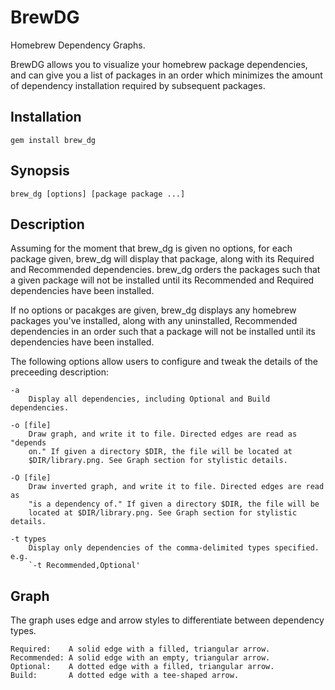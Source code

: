 # BrewDG

Homebrew Dependency Graphs.

BrewDG allows you to visualize your homebrew package dependencies, and can give you a list of packages in an order which minimizes the amount of dependency installation required by subsequent packages.

## Installation

`gem install brew_dg`

## Synopsis

    brew_dg [options] [package package ...]

## Description

Assuming for the moment that brew_dg is given no options, for each
package given, brew_dg will display that package, along with its
Required and Recommended dependencies. brew_dg orders the packages such
that a given package will not be installed until its Recommended and
Required dependencies have been installed.

If no options or pacakges are given, brew_dg displays any homebrew
packages you've installed, along with any uninstalled, Recommended
dependencies in an order such that a package will not be installed until
its dependencies have been installed.

The following options allow users to configure and tweak the details of the
preceeding description:

    -a
        Display all dependencies, including Optional and Build dependencies.

    -o [file]
        Draw graph, and write it to file. Directed edges are read as "depends
        on." If given a directory $DIR, the file will be located at
        $DIR/library.png. See Graph section for stylistic details.

    -O [file]
        Draw inverted graph, and write it to file. Directed edges are read as
        "is a dependency of." If given a directory $DIR, the file will be
        located at $DIR/library.png. See Graph section for stylistic details.

    -t types
        Display only dependencies of the comma-delimited types specified. e.g.
        `-t Recommended,Optional'

## Graph

The graph uses edge and arrow styles to differentiate between dependency
types.

    Required:    A solid edge with a filled, triangular arrow.
    Recommended: A solid edge with an empty, triangular arrow.
    Optional:    A dotted edge with a filled, triangular arrow.
    Build:       A dotted edge with a tee-shaped arrow.

